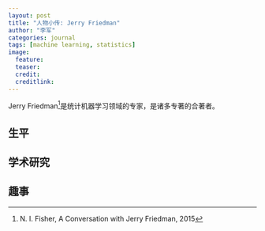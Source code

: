 ```yaml
---
layout: post
title: "人物小传: Jerry Friedman"
author: "李军"
categories: journal
tags: [machine learning, statistics]
image:
  feature: 
  teaser: 
  credit:
  creditlink:
---
```


Jerry Friedman[^1]是统计机器学习领域的专家，是诸多专著的合著者。

## 生平

## 学术研究

## 趣事

[^1]: N. I. Fisher, A Conversation with Jerry Friedman, 2015